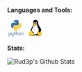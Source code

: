 **Languages and Tools:**

<img src="https://github.com/devicons/devicon/blob/master/icons/python/python-original-wordmark.svg" title="Python" alt="Python" width="40" height="40"/>
<img src="https://github.com/devicons/devicon/blob/master/icons/linux/linux-original.svg" title="Linux" alt="Linux" width="40" height="40"/>

**Stats:** 

![Rud3p's Github Stats](https://github-readme-stats.vercel.app/api?username=rud3p&show_icons=true&theme=dark)
